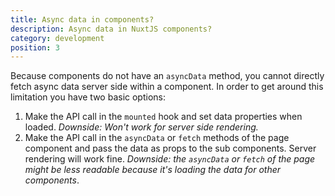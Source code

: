 ```yaml
---
title: Async data in components?
description: Async data in NuxtJS components?
category: development
position: 3
---
```


Because components do not have an `asyncData` method, you cannot directly fetch async data server side within a component. In order to get around this limitation you have two basic options:

1. Make the API call in the `mounted` hook and set data properties when loaded. *Downside: Won't work for server side rendering.*
2. Make the API call in the `asyncData` or `fetch` methods of the page component and pass the data as props to the sub components. Server rendering will work fine. *Downside: the `asyncData` or `fetch` of the page might be less readable because it's loading the data for other components*.
